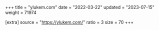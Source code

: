 +++
title = "ylukem.com"
date = "2022-03-22"
updated = "2023-07-15"
weight = 71974

[extra]
source = "https://ylukem.com/"
ratio = 3
size = 70
+++
